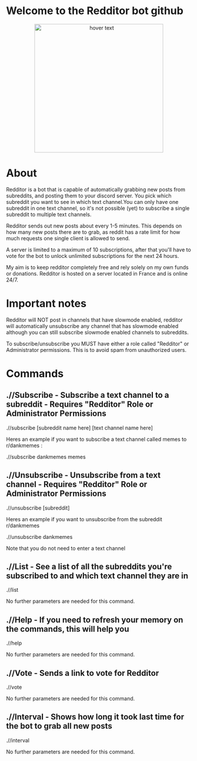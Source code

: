 # Welcome to the Redditor bot github
<p align="center">
  <img src="https://top.gg/api/widget/557580985646972928.svg?usernamecolor=FFFFFF&topcolor=000000" width="350" title="hover text">
</p>

# About
Redditor is a bot that is capable of automatically grabbing new posts from subreddits, and posting them to your discord server. You pick which subreddit you want to see in which text channel.You can only have one subreddit in one text channel, so it's not possible (yet) to subscribe a single subreddit to multiple text channels.

Redditor sends out new posts about every 1-5 minutes. This depends on how many new posts there are to grab, as reddit has a rate limit for how much requests one single client is allowed to send.

A server is limited to a maximum of 10 subscriptions, after that you'll have to vote for the bot to unlock unlimited subscriptions for the next 24 hours.

My aim is to keep redditor completely free and rely solely on my own funds or donations. Redditor is hosted on a server located in France and is online 24/7.


# Important notes
Redditor will NOT post in channels that have slowmode enabled, redditor will automatically unsubscribe any channel that has slowmode enabled although you can still subscribe slowmode enabled channels to subreddits.

 

To subscribe/unsubscribe you MUST have either a role called "Redditor" or Administrator permissions. This is to avoid spam from unauthorized users.

# Commands
## .//Subscribe - Subscribe a text channel to a subreddit - Requires "Redditor" Role or Administrator Permissions
.//subscribe [subreddit name here] [text channel name here]

Heres an example if you want to subscribe a text channel called memes to r/dankmemes :

.//subscribe dankmemes memes

 

## .//Unsubscribe - Unsubscribe from a text channel - Requires "Redditor" Role or Administrator Permissions
.//unsubscribe [subreddit]

Heres an example if you want to unsubscribe from the subreddit r/dankmemes

.//unsubscribe dankmemes

Note that you do not need to enter a text channel

 

## .//List - See a list of all the subreddits you're subscribed to and which text channel they are in
.//list

No further parameters are needed for this command.

 

## .//Help - If you need to refresh your memory on the commands, this will help you
.//help

No further parameters are needed for this command.

 

## .//Vote - Sends a link to vote for Redditor
.//vote

No further parameters are needed for this command.

 

## .//Interval - Shows how long it took last time for the bot to grab all new posts
.//interval

No further parameters are needed for this command.
